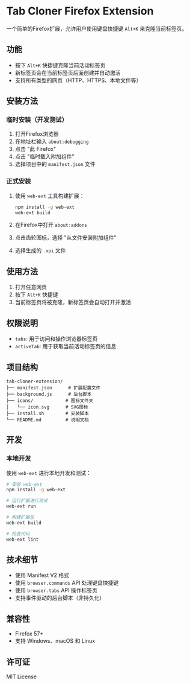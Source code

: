 # Tab Cloner Firefox Extension

一个简单的Firefox扩展，允许用户使用键盘快捷键 `Alt+K` 来克隆当前标签页。

## 功能

- 按下 `Alt+K` 快捷键克隆当前活动标签页
- 新标签页会在当前标签页后面创建并自动激活
- 支持所有类型的网页（HTTP、HTTPS、本地文件等）

## 安装方法

### 临时安装（开发测试）

1. 打开Firefox浏览器
2. 在地址栏输入 `about:debugging`
3. 点击 "此 Firefox"
4. 点击 "临时载入附加组件"
5. 选择项目中的 `manifest.json` 文件

### 正式安装

1. 使用 `web-ext` 工具构建扩展：
   ```bash
   npm install -g web-ext
   web-ext build
   ```

2. 在Firefox中打开 `about:addons`
3. 点击齿轮图标，选择 "从文件安装附加组件"
4. 选择生成的 `.xpi` 文件

## 使用方法

1. 打开任意网页
2. 按下 `Alt+K` 快捷键
3. 当前标签页将被克隆，新标签页会自动打开并激活

## 权限说明

- `tabs`: 用于访问和操作浏览器标签页
- `activeTab`: 用于获取当前活动标签页的信息

## 项目结构

```
tab-cloner-extension/
├── manifest.json      # 扩展配置文件
├── background.js      # 后台脚本
├── icons/            # 图标文件夹
│   └── icon.svg      # SVG图标
├── install.sh        # 安装脚本
└── README.md         # 说明文档
```

## 开发

### 本地开发

使用 `web-ext` 进行本地开发和测试：

```bash
# 安装 web-ext
npm install -g web-ext

# 运行扩展进行测试
web-ext run

# 构建扩展包
web-ext build

# 检查代码
web-ext lint
```

## 技术细节

- 使用 Manifest V2 格式
- 使用 `browser.commands` API 处理键盘快捷键
- 使用 `browser.tabs` API 操作标签页
- 支持事件驱动的后台脚本（非持久化）

## 兼容性

- Firefox 57+
- 支持 Windows、macOS 和 Linux

## 许可证

MIT License 
